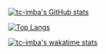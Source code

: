 [![tc-imba's GitHub stats](https://github-readme-stats-tc-imba.vercel.app/api?username=tc-imba&show_icons=true&theme=onedark)](https://github.com/anuraghazra/github-readme-stats)

[![Top Langs](https://github-readme-stats-tc-imba.vercel.app/api/top-langs/?username=tc-imba&langs_count=10&layout=compact&theme=onedark)](https://github.com/anuraghazra/github-readme-stats)

[![tc-imba's wakatime stats](https://github-readme-stats-tc-imba.vercel.app/api/wakatime?username=tcimba&layout=compact&theme=onedark)](https://github.com/anuraghazra/github-readme-stats)
